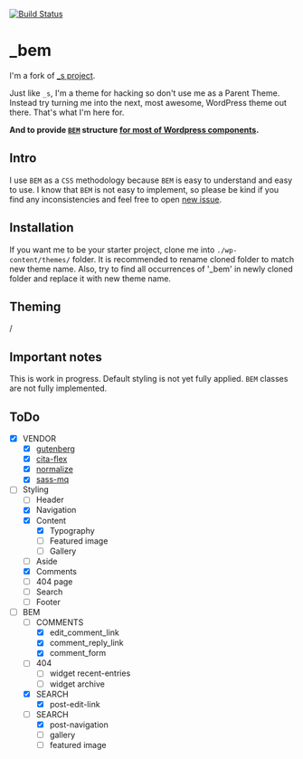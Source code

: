[![Build Status](https://travis-ci.org/Automattic/_s.svg?branch=master)](https://travis-ci.org/Automattic/_s)

_bem
===

I'm a fork of [_s project](https://github.com/Automattic/_s).

Just like `_s`, I'm a theme for hacking so don't use me as a Parent Theme. Instead try turning me into the next, most awesome, WordPress theme out there. That's what I'm here for.

**And to provide [`BEM`](https://en.bem.info/) structure [for most of Wordpress components](https://github.com/maliMirkec/_bem/blob/master/_bem.todo).**

Intro
--

I use `BEM` as a `CSS` methodology because `BEM` is easy to understand and easy to use. I know that `BEM` is not easy to implement, so please be kind if you find any inconsistencies and feel free to open [new issue](https://github.com/maliMirkec/_bem/issues/new).

Installation
--

If you want me to be your starter project, clone me into `./wp-content/themes/` folder. It is recommended to rename cloned folder to match new theme name. Also, try to find all occurrences of '_bem' in newly cloned folder and replace it with new theme name.

Theming
--

/

Important notes
--

This is work in progress. Default styling is not yet fully applied. `BEM` classes are not fully implemented.

ToDo
--

- [x] VENDOR
	- [x] [gutenberg](http://matejlatin.github.io/Gutenberg/)
	- [x] [cita-flex](https://github.com/maliMirkec/cita-flex)
	- [x] [normalize](https://github.com/necolas/normalize.css)
	- [x] [sass-mq](https://github.com/sass-mq/sass-mq)
- [ ] Styling
	- [ ] Header
	- [x] Navigation
	- [x] Content
		- [x] Typography
		- [ ] Featured image
		- [ ] Gallery
	- [ ] Aside
	- [x] Comments
	- [ ] 404 page
	- [ ] Search
	- [ ] Footer
- [ ] BEM
	- [ ] COMMENTS
	  - [x] edit_comment_link
	  - [x] comment_reply_link
	  - [x] comment_form
	- [ ] 404
	  - [ ] widget recent-entries
	  - [ ] widget archive
	- [x] SEARCH
	  - [x] post-edit-link
	- [ ] SEARCH
		- [x] post-navigation
		- [ ] gallery
		- [ ] featured image

